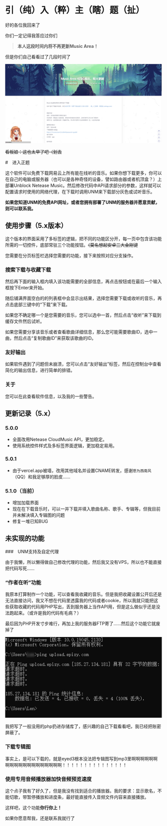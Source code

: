 # 引（纯）入（粹）主（瞎）题（扯）

好的各位我回来了

你们一定记得我答应过你们

> **本人这段时间内将不再更新Music Area！**

但是你们自己看看过了几段时间了

<img src="./readme_imgs/1.1.png" alt="20年发布了上个版本" style="zoom:50%;" />

~~看板娘：这也太早了吧（划去~~

#　进入正题

这个软件可以免费下载网易云上所有能在线听的音乐。如果你想下载更多，你可以在自己的电脑或服务器（也可以是各种奇怪的设备，譬如路由器或者机顶盒？）上部署Unblock Netease Music。然后修改代码中API请求部分的参数，这样就可以配置请求时使用的网络代理，在下载时调用UNM来下载部分灰色或试听音乐。

**如果您知道UNM的免费API网址，或者您拥有部署了UNM的服务器并愿意贡献，则可以联系我。**

## 使用步骤（5.x版本）

这个版本的界面采用了多标签的逻辑，把不同的功能区分开，每一页中包含该功能所需的一切控件，底部常驻三个功能按钮。~~（莫名想起安卓三大金刚键~~

您需要在分页标签栏选择您需要的功能，接下来按照对应分支操作。

### 搜索下载与收藏下载

然后再下面的输入框内填入该功能需要的全部信息，再点击按钮或在最后一个输入框按下Enter来开始。

随后铺满界面空白的的列表框中会显示出结果，选择您需要下载或收听的音乐，再点击底部三键中的“下载”来下载。

如果您不确定哪一个是您需要的音乐，您可以选中一首，然后点击“收听”来下载到缓存文件然后试听。

如果您需要分享该音乐或者查看歌曲详细信息，那么您可能需要歌曲ID，选中一曲，然后点击“复制歌曲ID”来获取该歌曲的ID。

### 友好输出

如果软件遇到了问题但未崩溃，您可以点击“友好输出”标签，然后在控制台中查看简化的输出信息，进行简单的排错。

### 关于

您可以在此查看软件信息，以及我的一些警告。

## 更新记录（5.x）

### 5.0.0

- 全面改用Netease CloudMusic API，更加稳定。
- 使用系统控件样式及多标签界面逻辑，更加稳定易用。

### 5.0.1

- 由于vercel.app被墙，改用其他域名并设置CNAME转发，感谢`愿为西南风`（QQ）和我足够厚的脸皮……

### 5.1.0（当前）

- 增加加载界面
- 现在在下载音乐时，可以一并下载并填入歌曲名称、歌手、专辑等，但我目前并未解决填入专辑图的问题
- 修复一堆已知BUG

## 未实现的功能

###　UNM支持及自定代理

由于我懒，所以懒得做自己修改代理的功能，然后我又没有VPS，所以也不能直接把代码写死……

### “作者在听”功能

我原本打算制作一个功能，可以查看我收藏的音乐。但是我把收藏设置公开后还是无法直接访问，我又不想在代码里透露我的代码或者cookie，所以我就只能把这些获取收藏的代码用PHP写出，丢到服务器上当作API用，但是这么做似乎还是没法跑起来。（或许是我的代码有毛病？）

最后因为PHP开发寸步难行，再加上我的服务器FTP寄了……然后这个功能它就废掉了

![2.3.2](./readme_imgs/2.3.2.png)

我把写了一般没用的php扔进存储库了，感兴趣的自己下载看看吧，我已经把账密屏蔽了。

### 下载专辑图

事实上，是可以下载的，就是eyed3根本没法把专辑图写到mp3里啊啊啊啊啊啊啊啊啊啊啊啊啊啊啊啊啊啊啊！！！！！！！！！！！！！！！

### 使用专用音频播放器加快音频预览速度

这个点子我有了好久了，但是我没有找到适合的播放器。我的要求：显示歌名，不能切歌，带暂停播放和进度条，最好能直接传入音频文件内容来直接播放。

这样吧，这个功能**你行你上！**

如果你愿意帮我，还是联系我就行了